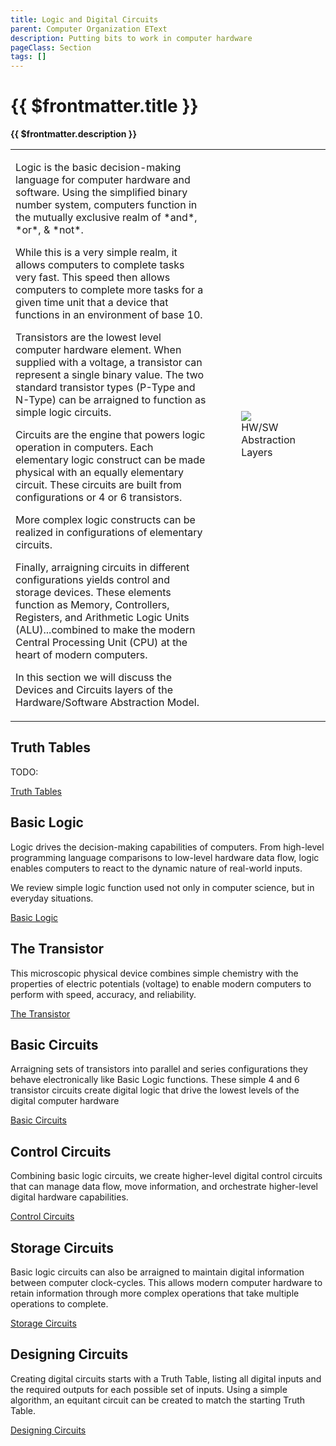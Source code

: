 ```yaml
---
title: Logic and Digital Circuits
parent: Computer Organization EText
description: Putting bits to work in computer hardware
pageClass: Section
tags: []
---
```


# {{ $frontmatter.title }}
**{{ $frontmatter.description }}**
<table>
    <tr>
        <td style="width:80%" >
        <p>
  Logic is the basic decision-making language for computer hardware and software. Using the simplified binary number system, computers function in the mutually exclusive realm of *and*, *or*, & *not*.

  While this is a very simple realm, it allows computers to complete tasks very fast. This speed then allows computers to complete more tasks for a given time unit that a device that functions in an environment of base 10.

  Transistors are the lowest level computer hardware element. When supplied with a voltage, a transistor can represent a single binary value. The two standard transistor types (P-Type and N-Type) can be arraigned to function as simple logic circuits.

  Circuits are the engine that powers logic operation in computers. Each elementary logic construct can be made physical with an equally elementary circuit. These circuits are built from configurations or 4 or 6 transistors.

  More complex logic constructs can be realized in configurations of elementary circuits.

  Finally, arraigning circuits in different configurations yields control and storage devices. These elements function as Memory, Controllers, Registers, and Arithmetic Logic Units (ALU)...combined to make the modern Central Processing Unit (CPU) at the heart of modern computers.

  In this section we will discuss the Devices and Circuits layers of the Hardware/Software Abstraction Model.
</p></td>
        <td style="width:20%">
          <figure>
            <img src="/images/general/HW-SW_Abstraction-Circuits.png"/>
            <figcaption>HW/SW Abstraction Layers</figcaption>
          </figure>
         </td>
    </tr>
</table>

## Truth Tables

TODO:

[Truth Tables](TruthTables)

## Basic Logic

Logic drives the decision-making capabilities of computers. From high-level programming language comparisons to low-level hardware data flow, logic enables computers to react to the dynamic nature of real-world inputs.

We review simple logic function used not only in computer science, but in everyday situations.

[Basic Logic](BasicLogic)

## The Transistor

This microscopic physical device combines simple chemistry with the properties of electric potentials (voltage) to enable modern computers to perform with speed, accuracy, and reliability.

[The Transistor](TheTransistor)

## Basic Circuits

Arraigning sets of transistors into parallel and series configurations they behave electronically like Basic Logic functions. These simple 4 and 6 transistor circuits create digital logic that drive the lowest levels of the digital computer hardware

[Basic Circuits](BasicCircuits)

## Control Circuits

Combining basic logic circuits, we create higher-level digital control circuits that can manage data flow, move information, and orchestrate higher-level digital hardware capabilities.

[Control Circuits](ControlCircuits)

## Storage Circuits
Basic logic circuits can also be arraigned to maintain digital information between computer clock-cycles. This allows modern computer hardware to retain information through more complex operations that take multiple operations to complete.

[Storage Circuits](StorageCircuits)

## Designing Circuits

Creating digital circuits starts with a Truth Table, listing all digital inputs and the required outputs for each possible set of inputs. Using a simple algorithm, an equitant circuit can be created to match the starting Truth Table. 

[Designing Circuits](DesigningCircuits)

